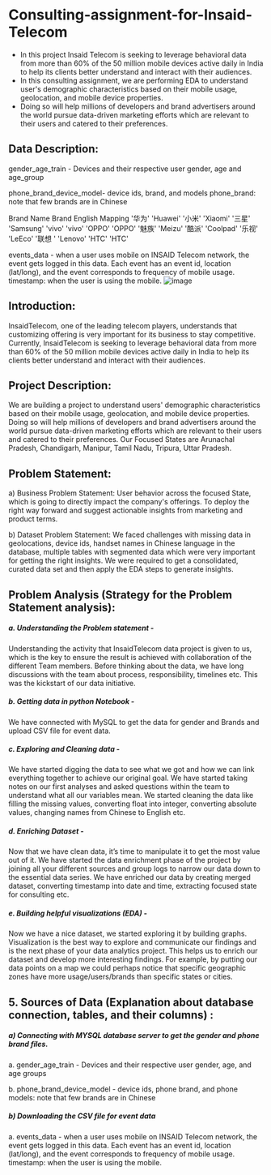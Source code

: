 # Consulting-assignment-for-Insaid-Telecom
* In this project Insaid Telecom is seeking to leverage behavioral data from more than 60% of the 50 million mobile devices active daily in India to help its clients better understand and interact with their audiences. 
* In this consulting assignment, we are performing EDA to understand user's demographic characteristics based on their mobile usage, geolocation, and mobile device properties.
*  Doing so will help millions of developers and brand advertisers around the world pursue data-driven marketing efforts which are relevant to their users and catered to their preferences.
## Data Description:
gender_age_train - Devices and their respective user gender, age and age_group

phone_brand_device_model- device ids, brand, and models phone_brand: note that few brands are in Chinese

Brand Name Brand English Mapping '华为' 'Huawei' '小米' 'Xiaomi' '三星' 'Samsung' 'vivo' 'vivo' 'OPPO' 'OPPO' '魅族' 'Meizu' '酷派' 'Coolpad' '乐视' 'LeEco' '联想 ' 'Lenovo' 'HTC' 'HTC'

events_data - when a user uses mobile on INSAID Telecom network, the event gets logged in this data. Each event has an event id, location (lat/long), and the event corresponds to frequency of mobile usage. timestamp: when the user is using the mobile.
![image](https://user-images.githubusercontent.com/97185610/165026549-407409b6-8cc4-4a00-bb28-d66e41710ae4.png)
## Introduction:

InsaidTelecom, one of the leading telecom players, understands that customizing offering
is very important for its business to stay competitive. Currently, InsaidTelecom is seeking to leverage behavioral data from more than 60% of the 50 million mobile devices active daily in India to help its clients better understand and interact with their audiences.
## Project Description:

We are building a project to understand users' demographic characteristics based on their mobile usage, geolocation, and mobile device properties. Doing so will help millions of developers and brand advertisers around the world pursue data-driven marketing efforts which are relevant to their users and catered to their preferences. Our Focused States are Arunachal Pradesh, Chandigarh, Manipur, Tamil Nadu, Tripura, Uttar Pradesh.
## Problem Statement:

a)	Business Problem Statement: User behavior across the focused State, which is going to directly impact the company's offerings. To deploy the right way forward and suggest actionable insights from marketing and product terms.

b)	Dataset Problem Statement: We faced challenges with missing data in geolocations, device ids, handset names in Chinese language in the database, multiple tables with segmented data which were very important for getting the right insights. We were required to get a consolidated, curated data set and then apply the EDA steps to generate insights.

## Problem Analysis (Strategy for the Problem Statement analysis):

##### a.	Understanding the Problem statement -

Understanding the activity that InsaidTelecom data project is given to us, which is the key to ensure the result is achieved with collaboration of the different Team members. Before thinking about the data, we have long discussions with the team about process, responsibility, timelines etc.  This was the kickstart of our data initiative.

##### b.	Getting data in python Notebook - 

We have connected with MySQL to get the data for gender and Brands and upload CSV file for event data.

##### c.	Exploring and Cleaning data - 

We have started digging the data to see what we got and how we can link everything together to achieve our original goal. We have started taking notes on our first analyses and asked questions within the team to understand what all our variables mean. We started cleaning the data like filling the missing values, converting float into integer, converting absolute values, changing names from Chinese to English etc.

##### d.	Enriching Dataset - 

Now that we have clean data, it’s time to manipulate it to get the most value out of it. We have started the data enrichment phase of the project by joining all your different sources and group logs to narrow our data down to the essential data series. We have enriched our data by creating merged dataset, converting timestamp into date and time, extracting focused state for consulting etc.

##### e.	Building helpful visualizations (EDA) - 

Now we have a nice dataset, we started exploring it by building graphs. Visualization is the best way to explore and communicate our findings and is the next phase of your data analytics project. This helps us to enrich our dataset and develop more interesting findings. For example, by putting our data points on a map we could perhaps notice that specific geographic zones have more usage/users/brands than specific states or cities.

## 5.	Sources of Data (Explanation about database connection, tables, and their columns) :

##### a)	Connecting with MYSQL database server to get the gender and phone brand files.

a.	gender_age_train - Devices and their respective user gender, age, and age groups

b.	phone_brand_device_model - device ids, phone brand, and phone models: note that few brands are in Chinese

##### b)	Downloading the CSV file for event data

a.	events_data - when a user uses mobile on INSAID Telecom network, the event gets logged in this data. Each event has an event id, location (lat/long), and the event corresponds to frequency of mobile usage. timestamp: when the user is using the mobile.
